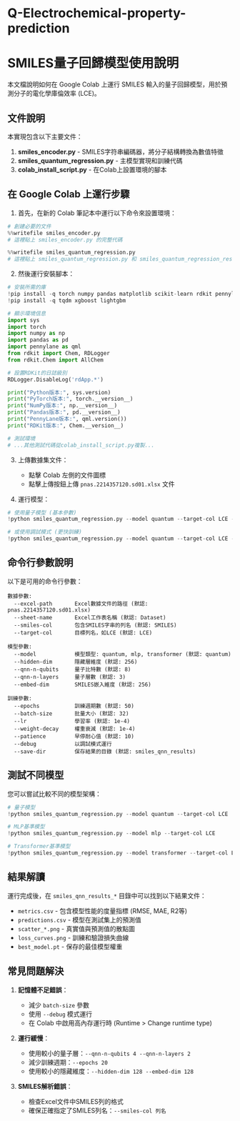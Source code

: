 # Q-Electrochemical-property-prediction

# SMILES量子回歸模型使用說明

本文檔說明如何在 Google Colab 上運行 SMILES 輸入的量子回歸模型，用於預測分子的電化學庫倫效率 (LCE)。

## 文件說明

本實現包含以下主要文件：

1. **smiles_encoder.py** - SMILES字符串編碼器，將分子結構轉換為數值特徵
2. **smiles_quantum_regression.py** - 主模型實現和訓練代碼
3. **colab_install_script.py** - 在Colab上設置環境的腳本

## 在 Google Colab 上運行步驟

1. 首先，在新的 Colab 筆記本中運行以下命令來設置環境：

```python
# 創建必要的文件
%%writefile smiles_encoder.py
# 這裡貼上 smiles_encoder.py 的完整代碼

%%writefile smiles_quantum_regression.py
# 這裡貼上 smiles_quantum_regression.py 和 smiles_quantum_regression_rest.py 的合併代碼
```

2. 然後運行安裝腳本：

```python
# 安裝所需的庫
!pip install -q torch numpy pandas matplotlib scikit-learn rdkit pennylane pennylane-lightning
!pip install -q tqdm xgboost lightgbm

# 顯示環境信息
import sys
import torch
import numpy as np
import pandas as pd
import pennylane as qml
from rdkit import Chem, RDLogger
from rdkit.Chem import AllChem

# 設置RDKit的日誌級別
RDLogger.DisableLog('rdApp.*')

print("Python版本:", sys.version)
print("PyTorch版本:", torch.__version__)
print("NumPy版本:", np.__version__)
print("Pandas版本:", pd.__version__)
print("PennyLane版本:", qml.version())
print("RDKit版本:", Chem.__version__)

# 測試環境
# ...其他測試代碼從colab_install_script.py複製...
```

3. 上傳數據集文件：
   - 點擊 Colab 左側的文件圖標
   - 點擊上傳按鈕上傳 `pnas.2214357120.sd01.xlsx` 文件

4. 運行模型：

```python
# 使用量子模型 (基本參數)
!python smiles_quantum_regression.py --model quantum --target-col LCE --epochs 50 --batch-size 32

# 或使用調試模式 (更快訓練)
!python smiles_quantum_regression.py --model quantum --target-col LCE --debug
```

## 命令行參數說明

以下是可用的命令行參數：

```
數據參數:
  --excel-path       Excel數據文件的路徑 (默認: pnas.2214357120.sd01.xlsx)
  --sheet-name       Excel工作表名稱 (默認: Dataset)
  --smiles-col       包含SMILES字串的列名 (默認: SMILES)
  --target-col       目標列名，如LCE (默認: LCE)

模型參數:
  --model            模型類型: quantum, mlp, transformer (默認: quantum)
  --hidden-dim       隱藏層維度 (默認: 256)
  --qnn-n-qubits     量子比特數 (默認: 8)
  --qnn-n-layers     量子層數 (默認: 3)
  --embed-dim        SMILES嵌入維度 (默認: 256)

訓練參數:
  --epochs           訓練週期數 (默認: 50)
  --batch-size       批量大小 (默認: 32)
  --lr               學習率 (默認: 1e-4)
  --weight-decay     權重衰減 (默認: 1e-4)
  --patience         早停耐心值 (默認: 10)
  --debug            以調試模式運行
  --save-dir         保存結果的目錄 (默認: smiles_qnn_results)
```

## 測試不同模型

您可以嘗試比較不同的模型架構：

```python
# 量子模型
!python smiles_quantum_regression.py --model quantum --target-col LCE

# MLP基準模型
!python smiles_quantum_regression.py --model mlp --target-col LCE

# Transformer基準模型
!python smiles_quantum_regression.py --model transformer --target-col LCE
```

## 結果解讀

運行完成後，在 `smiles_qnn_results_*` 目錄中可以找到以下結果文件：

- `metrics.csv` - 包含模型性能的度量指標 (RMSE, MAE, R2等)
- `predictions.csv` - 模型在測試集上的預測值
- `scatter_*.png` - 真實值與預測值的散點圖
- `loss_curves.png` - 訓練和驗證損失曲線
- `best_model.pt` - 保存的最佳模型權重

## 常見問題解決

1. **記憶體不足錯誤**：
   - 減少 `batch-size` 參數
   - 使用 `--debug` 模式運行
   - 在 Colab 中啟用高內存運行時 (Runtime > Change runtime type)

2. **運行緩慢**：
   - 使用較小的量子層：`--qnn-n-qubits 4 --qnn-n-layers 2`
   - 減少訓練週期：`--epochs 20`
   - 使用較小的隱藏維度：`--hidden-dim 128 --embed-dim 128`

3. **SMILES解析錯誤**：
   - 檢查Excel文件中SMILES列的格式
   - 確保正確指定了SMILES列名：`--smiles-col 列名`
